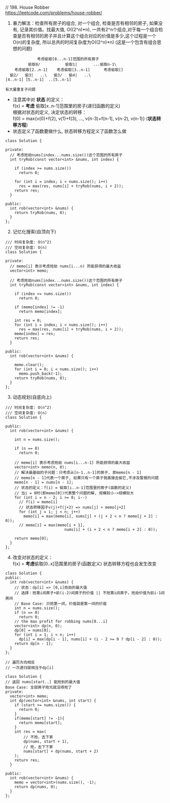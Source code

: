 // 198. House Robber  
https://leetcode.com/problems/house-robber/  

1. 暴力解法：检查所有房子的组合, 对一个组合, 检查是否有相邻的房子, 如果没有, 记录其价值。找最大值, O((2^n)*n), 一共有2^n个组合,对于每一个组合检查是否有相邻的房子并且计算这个组合对应的价值是多少,这个过程是一个O(n)的复杂度, 所以总共的时间复杂度为O((2^n)*n)
(这是一个包含有组合思想的问题)
```
              考虑偷取[0...n-1]范围的所有房子
          偷取0/           偷取1|       ...偷取n-1\
    考虑偷取[2..n-1]    考虑偷取[3..n-1]      考虑偷取[]     
  偷2/   偷3|   ..\   偷3/   偷4|   ..\
[4..n-1] [5..n-1]  ..[5..n-1]    

有大量重复子问题
```
* 注意其中对 **状态** 的定义：  
f(x) = **考虑** 偷取[x..n-1]范围里的房子(递归函数的定义)  
根据对状态的定义, 决定状态的转移：  
f(0) = max{v(0)+f(2), v(1)+f(3), ..., v(n-3)+f(n-1), v(n-2), v(n-1)}  (**状态转移方程**)
* 状态定义了函数要做什么, 状态转移方程定义了函数怎么做
```
class Solution {

private:
  // 考虑抢劫nums[index...nums.size())这个范围的所有房子
  int tryRob(const vector<int> &nums, int index) {

    if (index >= nums.size())
      return 0;

    for (int i = index; i < nums.size(); i++)
      res = max(res, nums[i] + tryRob(nums, i + 2));
    return res;
  }

public:
  int rob(vector<int> &nums) {
    return tryRob(nums, 0);
  }
};
```
2. 记忆化搜索(自顶向下)
```
/// 时间复杂度: O(n^2)
/// 空间复杂度: O(n)
class Solution {

private:
  // memo[i] 表示考虑抢劫 nums[i...n) 所能获得的最大收益
  vector<int> memo;

  // 考虑抢劫nums[index...nums.size())这个范围的所有房子
  int tryRob(const vector<int> &nums, int index) {

    if (index >= nums.size())
      return 0;

    if (memo[index] != -1)
      return memo[index];

    int res = 0;
    for (int i = index; i < nums.size(); i++)
      res = max(res, nums[i] + tryRob(nums, i + 2));
    memo[index] = res;
    return res;
  }

public:
  int rob(vector<int> &nums) {

    memo.clear();
    for (int i = 0; i < nums.size(); i++)
      memo.push_back(-1);
    return tryRob(nums, 0);
  }
};
```
3. 动态规划(自底向上)
```
/// 时间复杂度: O(n^2)
/// 空间复杂度: O(n)
class Solution {

public:
  int rob(vector<int> &nums) {

    int n = nums.size();

    if (n == 0)
      return 0;

    // memo[i] 表示考虑抢劫 nums[i...n-1] 所能获得的最大收益
    vector<int> memo(n, 0);
    // 解决最基础的子问题：只考虑从[n-1..n-1]的房子, 即memo[n - 1]
    // memo[n - 1]代表一个房子, 如果只有一个房子我直接去偷它,不涉及警报的问题
    memo[n - 1] = nums[n - 1];
    // 状态的定义：f(i) = 偷取[i..n-1]范围里的房子(函数的定义)  
    // 当i = 0时(即memo[0])代表整个问题的解, 规模较小->规模较大 
    for (int i = n - 2; i >= 0; i--)
      // f(i) = memo[i]
      // 状态转移因子v(j)+f(j+2) => nums[j] + memo[j+2]
      for (int j = i; j < n; j++)
        memo[i] = max(memo[i], nums[j] + (j + 2 < n ? memo[j + 2] : 0));
      // memo[i] = max(memo[i + 1],
                          nums[i] + (i + 2 < n ? memo[i + 2] : 0));

    return memo[0];
  }
};
```
4. 改变对状态的定义：  
f(x) = **考虑**偷取[0..x]范围里的房子(函数定义)
状态转移方程也会发生改变
```
class Solution {
public:
  int rob(vector<int> &nums) {
    // 状态：dp[i] => [0,i]抢劫的最大值
    // 选择：抢第i间房子+前(i-2)间房子的价值 || 不抢第i间房子，抢劫价值为前i-1间房间
    // Base Case: 只抢第一间，价值就是第一间的价值
    int n = nums.size();
    if (n == 0)
      return 0;
    // the max profit for robbing nums[0...i]
    vector<int> dp(n, 0);
    dp[0] = nums[0];
    for (int i = 1; i < n; i++)
      dp[i] = max(dp[i - 1], nums[i] + (i - 2 >= 0 ? dp[i - 2] : 0));
    return dp[n - 1];
  }
};

```
```
// 遍历方向相反
// 一次递归就相当于dp[i]

class Solution {
// 返回 nums[start..] 能抢到的最大值
Base Case: 全部房子抢光就没得抢了
private:
  vector<int> memo;
  int dp(vector<int> &nums, int start) {
    if (start >= nums.size()) {
      return 0;
    }
    if(memo[start] != -1){
      return memo[start];
    }
    int res = max(
        // 不抢，去下家
        dp(nums, start + 1),
        // 抢，去下下家
        nums[start] + dp(nums, start + 2)
    );
    return res;
  }

public:
  int rob(vector<int> &nums) {
    memo = vector<int>(nums.size(), -1);
    return dp(nums, 0);
  }
};
```